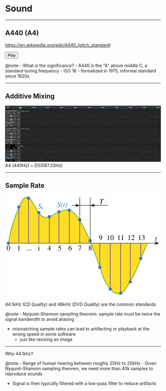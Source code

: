 # Sound

---

## A440 (A4)

https://en.wikipedia.org/wiki/A440_(pitch_standard)

<button onclick="s02_a440()">Play</button>

@note - What is the significance?
    - A440 is the "A" above middle C, a standard tuning frequency
    - ISO 16 - formalized in 1975, informal standard since 1920s

---

## Additive Mixing

![additive mixing](assets/add_mix.png)
A4 (440Hz) + D5(587.33Hz)

---

## Sample Rate

![Sampling](assets/Signal_Sampling.svg)

44.1kHz (CD Quality) and 48kHz (DVD Quality) are the common standards

@note - Nyquist–Shannon sampling theorem: sample rate must be twice the signal bandwidth to avoid aliasing
- mismatching sample rates can lead to artifacting or playback at the wrong speed in some software
    - just like resizing an image

---

Why 44.1khz?

@note - Range of human hearing between roughly 20Hz to 20kHz
    - Given Nyquist–Shannon sampling theorem, we need more than 40k samples to reproduce sounds
- Signal is then typically filtered with a low-pass filter to reduce artifacts
